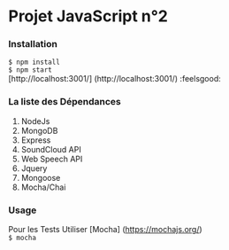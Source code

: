 # Projet JavaScript n°2

### Installation

```$ npm install```  
```$ npm start```  
[http://localhost:3001/] (http://localhost:3001/) :feelsgood:  

### La liste des Dépendances

1. NodeJs
2. MongoDB
3. Express 
4. SoundCloud API
5. Web Speech API
6. Jquery
7. Mongoose
8. Mocha/Chai

### Usage

Pour les Tests Utiliser [Mocha] (https://mochajs.org/)  
``$ mocha``
